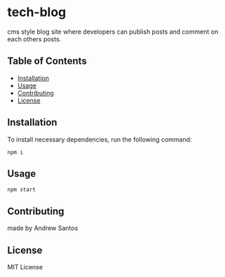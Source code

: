 # tech-blog
cms style blog site where developers can publish posts and comment on each others posts.

## Table of Contents
* [Installation](#installation)
* [Usage](#usage)
* [Contributing](#contributing)
* [License](#license)

## Installation
To install necessary dependencies, run the following command:
```
npm i
```

## Usage
```
npm start
```

## Contributing
made by Andrew Santos

## License
MIT License

